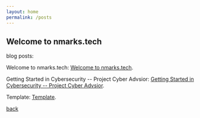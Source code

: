 ```yaml
---
layout: home
permalink: /posts
---
```


## Welcome to nmarks.tech

blog posts:

Welcome to nmarks.tech: [Welcome to nmarks.tech](./posts/0).

Getting Started in Cybersecurity -- Project Cyber Advsior: [Getting Started in Cybersecurity -- Project Cyber Advsior](./posts/1).

Template: [Template](./posts/2).

[back](../)
